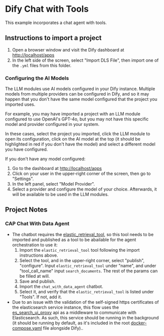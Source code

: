 # Dify Chat with Tools

This example incorporates a chat agent with tools.

## Instructions to import a project

1. Open a browser window and visit the Dify dashboard at [http://localhost/apps](http://localhost/apps)
2. In the left side of the screen, select "Import DLS File", then import one of the `.yml` files from this folder.

### Configuring the AI Models

The LLM modules use AI models configured in your Dify instance. Multiple models from multiple providers can be configured in Dify, and so it may happen that you don't have the same model configured that the project you imported uses.

For example, you may have imported a project with an LLM module configured to use OpenAI's GPT-4o, but you may not have this specific model and provider configured in your system.

In these cases, select the project you imported, click the LLM module to open its configuration, click on the AI model at the top (it should be highlighted in red if you don't have the model) and select a different model you have configured.

If you don't have any model configured:

1. Go to the dashboard at [http://localhost/apps](http://localhost/apps)
2. Click on your user in the upper-right corner of the screen, then go to "Settings".
3. In the left panel, select "Model Provider".
4. Select a provider and configure the model of your choice. Afterwards, it will be available to be used in the LLM modules.

## Project Notes

### CAP Chat With Data Agent

- The chatbot requires the [elastic_retrieval_tool](./elastic_retrieval_tool.yml), so this tool needs to be imported and published as a tool to be abailable for the agent orchestration to use it:
    1. Import the `elastic_retrieval_tool` tool following the import instructions above.
    2. Select the tool, and in the upper-right corner, select "publish", "configure". Input `elastic_retrieval_tool` under "name", and under "tool_call_name" input `search_documents`. The rest of the params can be filled at will.
    3. Save and publish.
    4. Import the `chat_with_data_agent` chatbot.
    5. Select it, and verify that the `elastic_retrieval_tool` is listed under "Tools". If not, add it.
- Due to an issue with the validation of the self-signed https certificates of the elasticsearch service instance, this flow uses the [es_search_ui_proxy](../../es_search_ui_proxy/README.md) api as a middleware to communicate with Elasticsearch. As such, this service should be running in the background (it should be running by default, as it's included in the root [docker-compose.yaml](../../docker-compose.yaml) file alongside Dify)..

